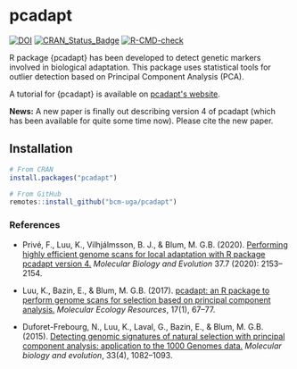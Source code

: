 # pcadapt

<!-- badges: start -->
[![DOI](https://zenodo.org/badge/doi/10.1093/molbev/msaa053.svg)](https://doi.org/10.1093/molbev/msaa053)
[![CRAN_Status_Badge](http://www.r-pkg.org/badges/version/pcadapt)](https://cran.r-project.org/package=pcadapt)
[![R-CMD-check](https://github.com/bcm-uga/pcadapt/actions/workflows/R-CMD-check.yaml/badge.svg)](https://github.com/bcm-uga/pcadapt/actions/workflows/R-CMD-check.yaml)
<!-- badges: end -->

R package {pcadapt} has been developed to detect genetic markers involved in biological adaptation. 
This package uses statistical tools for outlier detection based on Principal Component Analysis (PCA).

A tutorial for {pcadapt} is available on [pcadapt's website](https://bcm-uga.github.io/pcadapt/articles/pcadapt.html).

**News:** A new paper is finally out describing version 4 of pcadapt (which has been available for quite some time now). Please cite the new paper.


## Installation

```r
# From CRAN
install.packages("pcadapt")

# From GitHub
remotes::install_github("bcm-uga/pcadapt")
```


### References

- Privé, F., Luu, K., Vilhjálmsson, B. J., & Blum, M. G.B. (2020). [Performing highly efficient genome scans for local adaptation with R package pcadapt version 4.](https://doi.org/10.1093/molbev/msaa053) *Molecular Biology and Evolution* 37.7 (2020): 2153–2154.

- Luu, K., Bazin, E., & Blum, M. G.B. (2017). [pcadapt: an R package to perform genome scans for selection based on principal component analysis.](https://doi.org/10.1111/1755-0998.12592) *Molecular Ecology Resources*, 17(1), 67–77.

- Duforet-Frebourg, N., Luu, K., Laval, G., Bazin, E., & Blum, M. G.B. (2015). [Detecting genomic signatures of natural selection with principal component analysis: application to the 1000 Genomes data.](https://doi.org/10.1093/molbev/msv334) *Molecular biology and evolution*, 33(4), 1082–1093.
